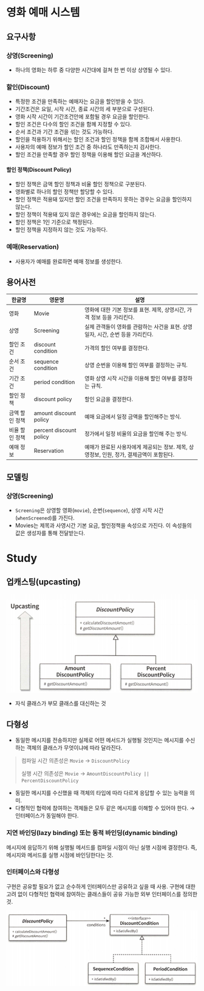 # 영화 예매 시스템

## 요구사항

### 상영(Screening)
- 하나의 영화는 하루 중 다양한 시간대에 걸쳐 한 번 이상 상영될 수 있다.

### 할인(Discount)
- 특정한 조건을 만족하는 예매자는 요금을 할인받을 수 있다.
- 기간조건은 요일, 시작 시간, 종료 시간의 세 부분으로 구성된다.
- 영화 시작 시간이 기간조건안에 포함될 경우 요금을 할인한다.
- 할인 조건은 다수의 할인 조건을 함께 지정할 수 있다.
- 순서 조건과 기간 조건을 섞는 것도 가능하다.
- 할인을 적용하기 위해서는 할인 조건과 할인 정책을 함께 조합해서 사용한다.
- 사용자의 예매 정보가 할인 조건 중 하나라도 만족하는지 검사한다.
- 할인 조건을 만족할 경우 할인 정책을 이용해 할인 요금을 계산하다.

#### 할인 정책(Discount Policy)
- 할인 정책은 금액 할인 정책과 비율 할인 정책으로 구분된다.
- 영화별로 하나의 할인 정책만 할당할 수 있다.
- 할인 정책은 적용돼 있지만 할인 조건을 만족하지 못하는 경우는 요금을 할인하지 않는다.
- 할인 정책이 적용돼 있지 않은 경우에는 요금을 할인하지 않는다.
- 할인 정책은 1인 기준으로 책정된다.
- 할인 정책을 지정하지 않는 것도 가능하다.

### 예매(Reservation)
- 사용자가 예매를 완료하면 예매 정보를 생성한다.


## 용어사전

| 한글명 | 영문명 | 설명 |
| --- | --- | --- |
|영화|Movie|영화에 대한 기본 정보를 표현. 제목, 상영시간, 가격 정보 등을 가리킨다.|
|상영|Screening|실제 관객들이 영화를 관람하는 사건을 표현. 상영 일자, 시간, 순번 등을 가리킨다.|
|할인 조건|discount condition|가격의 할인 여부를 결정한다.|
|순서 조건|sequence condition|상영 순번을 이용해 할인 여부를 결정하는 규칙.|
|기간 조건|period condition|영화 상영 시작 시간을 이용해 할인 여부를 결정하는 규칙.|
|할인 정책|discount policy|할인 요금을 결정한다.|
|금액 할인 정책|amount discount policy|예매 요금에서 일정 금액을 할인해주는 방식.|
|비율 할인 정책|percent discount policy|정가에서 일정 비율의 요금을 할인해 주는 방식.|
|예매 정보|Reservation|예매가 완료된 사용자에게 제공되는 정보. 제목, 상영정보, 인원, 정가, 결제금액이 포함된다.|

## 모델링

### 상영(Screening)

- `Screening`은 상영할 영화(`movie`), 순번(`sequence`), 상영 시작 시간(`whenScreened`)를 가진다.
- Movies는 제목과 사영시간 기본 요금, 할인정책을 속성으로 가진다. 이 속성들의 값은 생성자를 통해 전달받는다.



# Study

## 업캐스팅(upcasting)

![자식 클래스가 부모 클래스의 타입으로 변환되는 업캐스팅](https://github.com/myhency/myImages/blob/master/Object/chapter-02-04-001.png?raw=true)

- 자식 클래스가 부모 클래스를 대신하는 것

## 다형성

- 동일한 메시지를 전송하지만 실제로 어떤 메서드가 실행될 것인지는 메시지를 수신하는 객체의 클래스가 무엇이냐에 따라 달라진다.

> 컴파일 시간 의존성은 `Movie` → `DiscountPolicy`
>
> 실행 시간 의존성은 `Movie` → `AmountDiscountPolicy || PercentDiscountPolicy`

- 동일한 메시지를 수신했을 때 객체의 타입에 따라 다르게 응답할 수 있는 능력을 의미.
- 다형적인 협력에 참여하는 객체들은 모두 같은 메시지를 이해할 수 있어야 한다. → 인터페이스가 동일해야 한다. 

### 지연 바인딩(lazy binding) 또는 동적 바인딩(dynamic binding)

메시지에 응답하기 위해 실행될 메서드를 컴파일 시점이 아닌 실행 시점에 결정한다. 즉, 메시지와 메서드를 실행 시점에 바인딩한다는 것.

### 인터페이스와 다형성

구현은 공유할 필요가 없고 순수하게 인터페이스만 공유하고 싶을 때 사용. 
구현에 대한 고려 없이 다형적인 협력에 참여하는 클래스들이 공유 가능한 외부 인터페이스를 정의한 것.

![자바 인터페이스와 다형성](https://github.com/myhency/myImages/blob/master/Object/chapter-02-04-002.png?raw=true)


